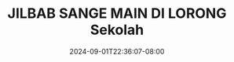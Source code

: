 --- 
title: "JILBAB SANGE MAIN DI LORONG Sekolah"
description: "video  video bokep JILBAB SANGE MAIN DI LORONG Sekolah simontox    "
date: 2024-09-01T22:36:07-08:00
file_code: "rjsh8jmm3i7t"
draft: false
cover: "j86c6f16eua1ss6r.jpg"
tags: ["JILBAB", "SANGE", "MAIN", "LORONG", "Sekolah", "bokep-indo", "bokep-viral", "bokep-ig"]
length: 355
fld_id: "1235739"
foldername: "Asupan Hijab"
categories: ["Asupan Hijab"]
views: 95
---